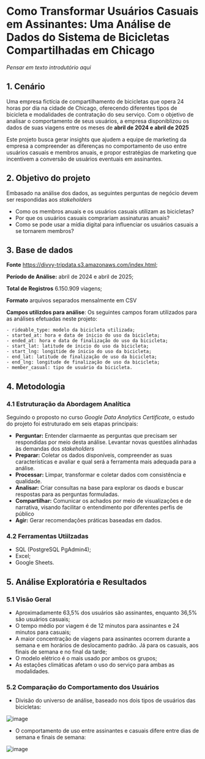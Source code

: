 # Como Transformar Usuários Casuais em Assinantes: Uma Análise de Dados do Sistema de Bicicletas Compartilhadas em Chicago

*Pensar em texto introdutório aqui*

## 1. Cenário
  
Uma empresa fictícia de compartilhamento de bicicletas que opera 24 horas por dia na cidade de Chicago, oferecendo diferentes tipos de bicicleta e modalidades de  contratação do seu serviço. Com o objetivo de analisar o comportamento de seus usuários, a empresa disponiblizou os dados de suas viagens entre os meses de **abril de 2024 e abril de 2025** 

Este projeto busca gerar insights que ajudem a equipe de marketing da empresa a compreender as diferenças no comportamento de uso entre usuários casuais e membros anuais, e propor estratégias de marketing que incentivem a conversão de usuários eventuais em assinantes.

## 2. Objetivo do projeto

Embasado na análise dos dados, as seguintes perguntas de negócio devem ser respondidas aos *stakeholders*

- Como os membros anuais e os usuários casuais utilizam as bicicletas?
- Por que os usuários casuais comprariam assinaturas anuais?
- Como se pode usar a mídia digital para influenciar os usuários casuais a se tornarem membros?

## 3. Base de dados

**Fonte** https://divvy-tripdata.s3.amazonaws.com/index.html;

**Período de Análise:** abril de 2024 e abril de 2025;

**Total de Registros** 6.150.909 viagens; 

**Formato** arquivos separados mensalmente em CSV

**Campos utilizdos para análise**: Os seguintes campos foram utilizados para as análises efetuadas neste projeto:

```
- rideable_type: modelo da bicicleta utilizada; 
- started_at: hora e data de ínicio do uso da bicicleta;
- ended_at: hora e data de finalização do uso da bicicleta;
- start_lat: latitude de ínicio do uso da bicicleta; 
- start_lng: longitide de ínicio do uso da bicicleta;
- end_lat: latitude de finalização de uso da bicicleta;
- end_lng: longitude de finalização de uso da bicicleta; 
- member_casual: tipo de usuário da bicicleta.
```
## 4. Metodologia

### 4.1 Estruturação da Abordagem Analítica

Seguindo o proposto no curso *Google Data Analytics Certificate*, o estudo do projeto foi estruturado em  seis etapas principais:

- **Perguntar:** Entender clarmaente as perguntas que precisam ser respondidas por meio desta análise. Levantar novas questões alinhadas às demandas dos *stakeholders* 
- **Preparar:** Coletar os dados disponíveis, compreender as suas características e avaliar e qual será a ferramenta mais adequada para a análise.
- **Processar:** Limpar, transformar e coletar dados com consistência e qualidade.
- **Analisar:** Criar consultas na base para explorar os daods e buscar respostas para as perguntas formuladas.
- **Compartilhar:** Comunicar os achados por meio de visualizações e de narrativa, visando facilitar o entendimento por diferentes perfis de público
- **Agir:** Gerar recomendações práticas baseadas em dados. 

### 4.2 Ferramentas Utiilzadas

- SQL (PostgreSQL PgAdmin4);
- Excel;
- Google Sheets.

## 5. Análise Exploratória e Resultados

### 5.1 Visão Geral

- Aproximadamente 63,5% dos usuários são assinantes, enquanto 36,5% são usuários casuais; 
- O tempo médio por viagem é de 12 minutos para assinantes e 24 minutos para casuais;
- A maior concentração de viagens para assinantes ocorrem durante a semana e em horários de deslocamento padrão. Já para os casuais, aos finais de semana e no final da tarde;
- O modelo elétrico é o mais usado por ambos os grupos;
- As estações climáticas afetam o uso do serviço para ambas as modalidades.

### 5.2 Comparação do Comportamento dos Usuários

- Divisão do universo de análise, baseado nos dois tipos de usuários das bicicletas:

![image](https://github.com/user-attachments/assets/71b83bb2-225d-459e-81a7-77871909d134)


- O comportamento de uso entre assinantes e casuais difere entre dias de semana e finais de semana:

![image](https://github.com/user-attachments/assets/d3cbc3a5-2508-4793-b864-c880b405dcc9)








  


